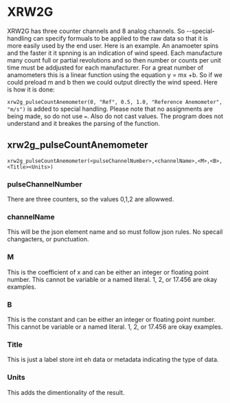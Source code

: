 # XRW2G

XRW2G has three counter channels and 8 analog channels.   So --special-handling can specify formuals to be applied to the
raw data so that it is more easily used by the end user.  Here is an example.   An anamoeter spins and the faster it it spnning
is an indication of wind speed.  Each manufacture many count full or partial revolutions and so then number or counts per unit time must be addjusted for each manufacturer.  For a great number of anamometers this is a linear function using the equation y = mx +b.
So if we could preload m and b then we could output directly the wind speed.   Here is how it is done:

`xrw2g_pulseCountAnemometer(0, "Ref", 0.5, 1.0, "Reference Anemometer", "m/s")` is added to special handling.  Please note that no assignments are being made, so do not use `=`.   Also do not cast values.   The program does not understand and it breakes the parsing
of the function.  

## xrw2g_pulseCountAnemometer

`xrw2g_pulseCountAnemometer(<pulseChannelNumber>,<channelName>,<M>,<B>,<Title><Units>)`

### pulseChannelNumber

There are three counters, so the values 0,1,2 are allowwed.

### channelName

This will be the json element name and so must follow json rules.   No specail changacters, or punctuation.

### M

This is the coefficient of x and can be either an integer or floating point number.   This cannot be variable or a named literal.   1, 2, or 17.456 are okay examples.



### B

This is the constant and can be either an integer or floating point number.   This cannot be variable or a named literal.   1, 2, or 17.456 are okay examples.


### Title

This is just a label store int eh data or metadata indicating the type of data.

### Units

This adds the dimentionality of the result.


